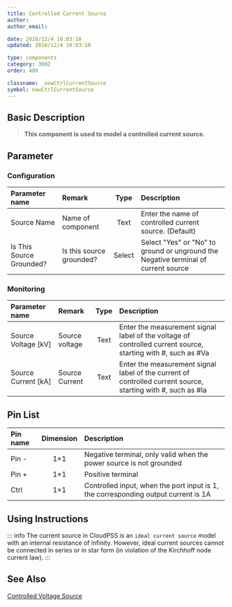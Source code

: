 ```yaml
---
title: Controlled Current Source
author: 
author_email:

date: 2018/12/4 10:03:10
updated: 2018/12/4 10:03:10

type: components
category: 3002
order: 400

classname: _newCtrlCurrentSource
symbol: newCtrlCurrentSource
---
```

## Basic Description


> **This component is used to model a controlled current source.**

## Parameter
### Configuration
| Parameter name | Remark | Type | Description |
| :--- | :--- | :--: | :--- |
| Source Name | Name of component | Text | Enter the name of controlled current source. (Default) |
| Is This Source Grounded? | Is this source grounded? | Select | Select "Yes" or "No" to ground or unground the Negative terminal of current source |

### Monitoring
| Parameter name | Remark | Type | Description |
| :--- | :--- | :--: | :--- |
| Source Voltage \[kV\] | Source voltage | Text | Enter the measurement signal label of the voltage of controlled current source, starting with #, such as #Va |
| Source Current \[kA\] | Source Current | Text | Enter the measurement signal label of the current of controlled current source, starting with #, such as #Ia |


## Pin List

| Pin name | Dimension | Description |
| :--- | :--:  | :--- |
| Pin - | 1×1 | Negative terminal, only valid when the power source is not grounded |
| Pin + | 1×1 | Positive terminal |
| Ctrl | 1×1 | Controlled input, when the port input is 1, the corresponding output current is 1A |

## Using Instructions

::: info
The current source in CloudPSS is an `ideal current source`  model with an internal resistance of infinity. However, ideal current sources cannot be connected in series or in star form (in violation of the Kirchhoff node current law).
:::


## See Also

[Controlled Voltage Source](comp_newCtrlVoltageSource.md)
